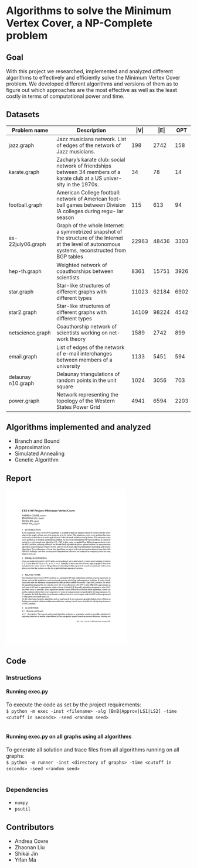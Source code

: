 # Algorithms to solve the Minimum Vertex Cover, a NP-Complete problem

## Goal 
With this project we researched, implemented and analyzed different algorithms to effectively and efficiently solve the Minimum Vertex Cover problem. We developed different algorithms and versions of them as to figure out which approaches are the most effective as well as the least costly in terms of computational power and time.

## Datasets

| Problem name | Description | \|V\| | \|E\| | OPT |
|-|-|-|-|-|
| jazz.graph | Jazz musicians network. List of edges of the network of Jazz musicians. | 198 | 2742 | 158 |
| karate.graph | Zachary’s karate club: social network of friendships between 34 members of a karate club at a US univer- sity in the 1970s. | 34 | 78 | 14 |
| football.graph | American College football: network of American foot- ball games between Division IA colleges during regu- lar season | 115 | 613 | 94 |
| as-22july06.graph | Graph of the whole Internet: a symmetrized snapshot of the structure of the Internet at the level of autonomous systems, reconstructed from BGP tables | 22963 | 48436 | 3303 |
| hep-th.graph | Weighted network of coauthorships between scientists | 8361 | 15751 | 3926 |
| star.graph | Star-like structures of different graphs with different types | 11023 | 62184 | 6902 |
| star2.graph | Star-like structures of different graphs with different types | 14109 | 98224 | 4542 |
| netscience.graph | Coauthorship network of scientists working on net- work theory | 1589 | 2742 | 899 |
| email.graph | List of edges of the network of e-mail interchanges between members of a university | 1133 | 5451 | 594 |
| delaunay n10.graph | Delaunay triangulations of random points in the unit square | 1024 | 3056 | 703 |
| power.graph | Network representing the topology of the Western States Power Grid | 4941 | 6594 | 2203 |

## Algorithms implemented and analyzed
- Branch and Bound
- Approximation
- Simulated Annealing 
- Genetic Algorithm

## Report

[<img src="docs/Project_Report_Front_Page.png" alt="Report" width="65%">](docs/Project_Report.pdf)

## Code
### Instructions
#### Running exec.py
To execute the code as set by the project requirements: 
<br>
`$ python -m exec -inst <filename> -alg [BnB|Approx|LS1|LS2] -time <cutoff in seconds> -seed <random seed>`
<br>
<br>
#### Running exec.py on all graphs using all algorithms
To generate all solution and trace files from all algorithms running on all graphs: 
<br>
`$ python -m runner -inst <directory of graphs> -time <cutoff in seconds> -seed <random seed>`
<br>
<br>
### Dependencies
* `numpy`
* `psutil`

## Contributors
- Andrea Covre
- Zhaonan Liu
- Shikai Jin
- Yifan Ma